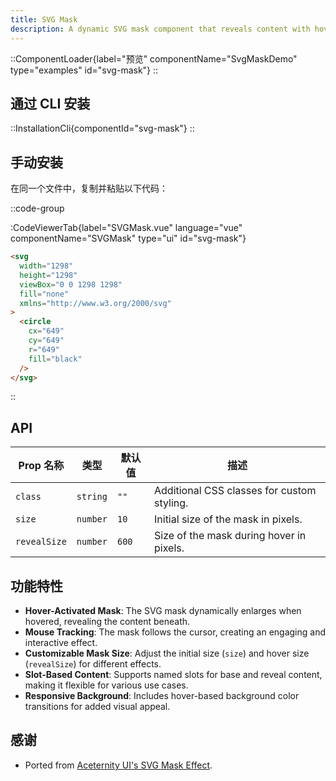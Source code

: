 ```yaml
---
title: SVG Mask
description: A dynamic SVG mask component that reveals content with hover and mouse movement.
---
```


::ComponentLoader{label="预览" componentName="SvgMaskDemo" type="examples" id="svg-mask"}
::

## 通过 CLI 安装

::InstallationCli{componentId="svg-mask"}
::

## 手动安装

在同一个文件中，复制并粘贴以下代码：

::code-group

:CodeViewerTab{label="SVGMask.vue" language="vue" componentName="SVGMask" type="ui" id="svg-mask"}

```html [mask.svg]
<svg
  width="1298"
  height="1298"
  viewBox="0 0 1298 1298"
  fill="none"
  xmlns="http://www.w3.org/2000/svg"
>
  <circle
    cx="649"
    cy="649"
    r="649"
    fill="black"
  />
</svg>
```

::

## API

| Prop 名称    | 类型     | 默认值 | 描述                                       |
| ------------ | -------- | ------ | ------------------------------------------ |
| `class`      | `string` | `""`   | Additional CSS classes for custom styling. |
| `size`       | `number` | `10`   | Initial size of the mask in pixels.        |
| `revealSize` | `number` | `600`  | Size of the mask during hover in pixels.   |

## 功能特性

- **Hover-Activated Mask**: The SVG mask dynamically enlarges when hovered, revealing the content beneath.
- **Mouse Tracking**: The mask follows the cursor, creating an engaging and interactive effect.
- **Customizable Mask Size**: Adjust the initial size (`size`) and hover size (`revealSize`) for different effects.
- **Slot-Based Content**: Supports named slots for base and reveal content, making it flexible for various use cases.
- **Responsive Background**: Includes hover-based background color transitions for added visual appeal.

## 感谢

- Ported from [Aceternity UI's SVG Mask Effect](https://ui.aceternity.com/components/text-generate-effect).

